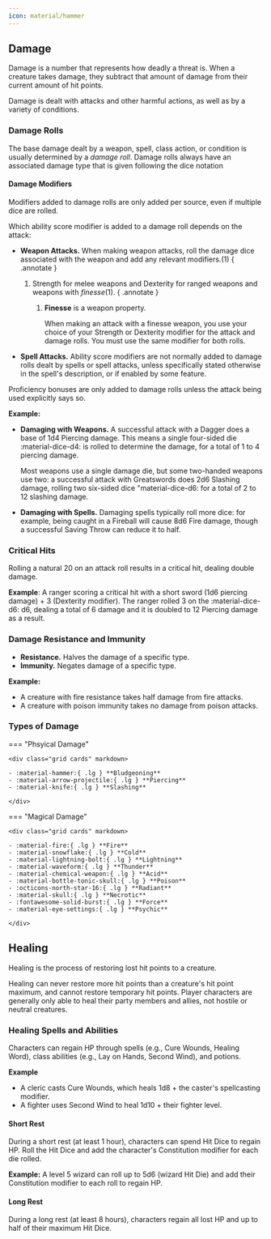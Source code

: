 ```yaml
---
icon: material/hammer
---
```


## Damage

Damage is a number that represents how deadly a threat is. When a creature takes damage, they subtract that amount of damage from their current amount of hit points.

Damage is dealt with attacks and other harmful actions, as well as by a variety of conditions.

### Damage Rolls

The base damage dealt by a weapon, spell, class action, or condition is usually determined by a *damage roll*. Damage rolls always have an associated damage type that is given following the dice notation

#### Damage Modifiers

Modifiers added to damage rolls are only added per source, even if multiple dice are rolled.

Which ability score modifier is added to a damage roll depends on the attack:

- **Weapon Attacks.** When making weapon attacks, roll the damage dice associated with the weapon and add any relevant modifiers.(1)
  { .annotate }
    
    1. Strength for melee weapons and Dexterity for ranged weapons and weapons with *finesse*(1).
        { .annotate }

        1. **Finesse** is a weapon property.
   
            When making an attack with a finesse weapon, you use your choice of your Strength or Dexterity modifier for the attack and damage rolls. You must use the same modifier for both rolls.

- **Spell Attacks.** Ability score modifiers are not normally added to damage rolls dealt by spells or spell attacks, unless specifically stated otherwise in the spell's description, or if enabled by some feature.

Proficiency bonuses are only added to damage rolls unless the attack being used explicitly says so.

**Example:**

- **Damaging with Weapons.** A successful attack with a Dagger does a base of 1d4 Piercing damage. This means a single four-sided die :material-dice-d4: is rolled to determine the damage, for a total of 1 to 4 piercing damage. 
  
    Most weapons use a single damage die, but some two-handed weapons use two: a successful attack with Greatswords does 2d6 Slashing damage, rolling two six-sided dice "material-dice-d6: for a total of 2 to 12 slashing damage. 

- **Damaging with Spells.** Damaging spells typically roll more dice: for example, being caught in a Fireball will cause 8d6 Fire damage, though a successful Saving Throw can reduce it to half.

### Critical Hits

Rolling a natural 20 on an attack roll results in a critical hit, dealing double damage.
 
**Example**: A ranger scoring a critical hit with a short sword (1d6 piercing damage) + 3 (Dexterity modifier). The ranger rolled 3 on the :material-dice-d6: d6, dealing a total of 6 damage and it is doubled to 12 Piercing damage as a result.

### Damage Resistance and Immunity

- **Resistance.** Halves the damage of a specific type.
- **Immunity.** Negates damage of a specific type.

**Example:**

- A creature with fire resistance takes half damage from fire attacks.
- A creature with poison immunity takes no damage from poison attacks.

### Types of Damage

=== "Phsyical Damage"

    <div class="grid cards" markdown>

    - :material-hammer:{ .lg } **Bludgeoning**
    - :material-arrow-projectile:{ .lg } **Piercing**
    - :material-knife:{ .lg } **Slashing**

    </div>
    
=== "Magical Damage"

    <div class="grid cards" markdown>

    - :material-fire:{ .lg } **Fire**
    - :material-snowflake:{ .lg } **Cold**
    - :material-lightning-bolt:{ .lg } **Lightning**
    - :material-waveform:{ .lg } **Thunder**
    - :material-chemical-weapon:{ .lg } **Acid**
    - :material-bottle-tonic-skull:{ .lg } **Poison**
    - :octicons-north-star-16:{ .lg } **Radiant**
    - :material-skull:{ .lg } **Necrotic**
    - :fontawesome-solid-burst:{ .lg } **Force**
    - :material-eye-settings:{ .lg } **Psychic**

    </div>

## Healing

Healing is the process of restoring lost hit points to a creature.

Healing can never restore more hit points than a creature's hit point maximum, and cannot restore temporary hit points. Player characters are generally only able to heal their party members and allies, not hostile or neutral creatures.

### Healing Spells and Abilities

Characters can regain HP through spells (e.g., Cure Wounds, Healing Word), class abilities (e.g., Lay on Hands, Second Wind), and potions.

**Example**

- A cleric casts Cure Wounds, which heals 1d8 + the caster's spellcasting modifier.
- A fighter uses Second Wind to heal 1d10 + their fighter level.

#### Short Rest

During a short rest (at least 1 hour), characters can spend Hit Dice to regain HP. Roll the Hit Dice and add the character's Constitution modifier for each die rolled.

**Example:** A level 5 wizard can roll up to 5d6 (wizard Hit Die) and add their Constitution modifier to each roll to regain HP.

#### Long Rest

During a long rest (at least 8 hours), characters regain all lost HP and up to half of their maximum Hit Dice.
